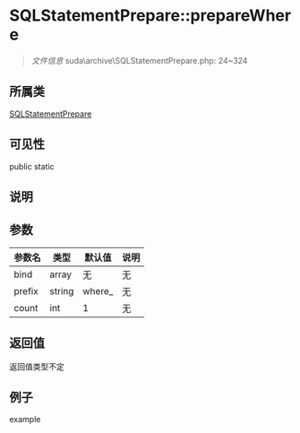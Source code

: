 # SQLStatementPrepare::prepareWhere

> *文件信息* suda\archive\SQLStatementPrepare.php: 24~324
## 所属类 

[SQLStatementPrepare](../SQLStatementPrepare.md)

## 可见性

  public  static
## 说明



## 参数

| 参数名 | 类型 | 默认值 | 说明 |
|--------|-----|-------|-------|
| bind |  array | 无 | 无 |
| prefix |  string | where_ | 无 |
| count |  int | 1 | 无 |

## 返回值
返回值类型不定

## 例子

example